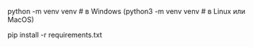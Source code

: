 

python -m venv venv # в Windows (python3 -m venv venv # в Linux или MacOS)

pip install -r requirements.txt

